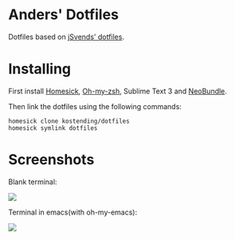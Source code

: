# Anders' Dotfiles

Dotfiles based on j[Svends' dotfiles](https://github.com/svendcsvendsen/dotfiles).

# Installing

First install [Homesick](https://github.com/technicalpickles/homesick), [Oh-my-zsh](https://github.com/robbyrussell/oh-my-zsh), Sublime Text 3 and [NeoBundle](https://github.com/Shougo/neobundle.vim).

Then link the dotfiles using the following commands:

	homesick clone kostending/dotfiles
	homesick symlink dotfiles

# Screenshots

Blank terminal:

![](http://imgur.com/UZVLqcq.png)

Terminal in emacs(with oh-my-emacs):

![](http://imgur.com/oKL2ehU.png)
